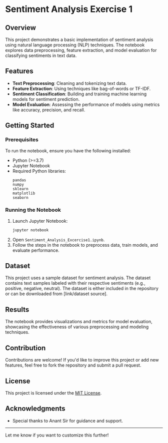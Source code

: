 
# Sentiment Analysis Exercise 1

## Overview
This project demonstrates a basic implementation of sentiment analysis using natural language processing (NLP) techniques. The notebook explores data preprocessing, feature extraction, and model evaluation for classifying sentiments in text data.

## Features
- **Text Preprocessing**: Cleaning and tokenizing text data.
- **Feature Extraction**: Using techniques like bag-of-words or TF-IDF.
- **Sentiment Classification**: Building and training machine learning models for sentiment prediction.
- **Model Evaluation**: Assessing the performance of models using metrics like accuracy, precision, and recall.

## Getting Started

### Prerequisites
To run the notebook, ensure you have the following installed:
- Python (>=3.7)
- Jupyter Notebook
- Required Python libraries: 
  ```
  pandas
  numpy
  sklearn
  matplotlib
  seaborn
  ```

### Running the Notebook
1. Launch Jupyter Notebook:
   ```bash
   jupyter notebook
   ```
2. Open `Sentiment_Analysis_Excercise1.ipynb`.
3. Follow the steps in the notebook to preprocess data, train models, and evaluate performance.

## Dataset
This project uses a sample dataset for sentiment analysis. The dataset contains text samples labeled with their respective sentiments (e.g., positive, negative, neutral). The dataset is either included in the repository or can be downloaded from [link/dataset source].

## Results
The notebook provides visualizations and metrics for model evaluation, showcasing the effectiveness of various preprocessing and modeling techniques.

## Contribution
Contributions are welcome! If you'd like to improve this project or add new features, feel free to fork the repository and submit a pull request.

## License
This project is licensed under the [MIT License](LICENSE).

## Acknowledgments
- Special thanks to Anant Sir for guidance and support.

---

Let me know if you want to customize this further!
